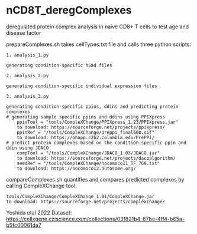 # nCD8T_deregComplexes
deregulated protein complex analysis in naive CD8+ T cells to test age and disease factor

prepareComplexes.sh takes cellTypes.txt file and calls three python scripts:

	1. analysis_1.py
 
	generating condition-specific h5ad files
 
	2. analysis_2.py
 
	generating condition-specific individual expression files
 
	3. analysis_3.py
 
	generating condition-specific ppins, ddins and predicting protein complexes
 	# generating sample specific ppins and ddins using PPIXpress
    	ppixTool = "tools/CompleXChange/PPIXpress_1.23/PPIXpress.jar"
     	to download: https://sourceforge.net/projects/ppixpress/
    	ppinRef = "/tools/CompleXChange/preppi_final600.sif"
     	to download: https://bhapp.c2b2.columbia.edu/PrePPI/
	# predict protein complexes based on the condition-specific ppin and ddin using JDACO
    	compTool = "/tools/CompleXChange/JDACO_1.03/JDACO.jar"
     	to download: https://sourceforge.net/projects/dacoalgorithm/
    	seedRef = "/tools/CompleXChange/hocomoco11_TF_769.txt"
     	to download: https://hocomoco12.autosome.org/
	
compareComplexes.sh quantifies and compares predicted complexes by calling CompleXChange tool.
	
	tools/CompleXChange/CompleXChange_1.01/CompleXChange.jar 
	to download: https://sourceforge.net/projects/complexchange/


Yoshida etal 2022 Dataset: 
https://cellxgene.cziscience.com/collections/03f821b4-87be-4ff4-b65a-b5fc00061da7 

